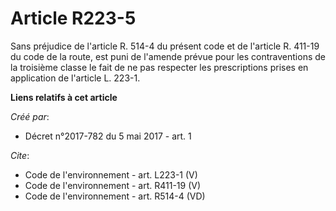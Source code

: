 # Article R223-5

Sans préjudice de l'article R. 514-4 du présent code et de l'article R. 411-19 du code de la route, est puni de l'amende
prévue pour les contraventions de la troisième classe le fait de ne pas respecter les prescriptions prises en application de
l'article L. 223-1.

**Liens relatifs à cet article**

_Créé par_:

  - Décret n°2017-782 du 5 mai 2017 - art. 1

_Cite_:

  - Code de l'environnement - art. L223-1 (V)
  - Code de l'environnement - art. R411-19 (V)
  - Code de l'environnement - art. R514-4 (VD)

